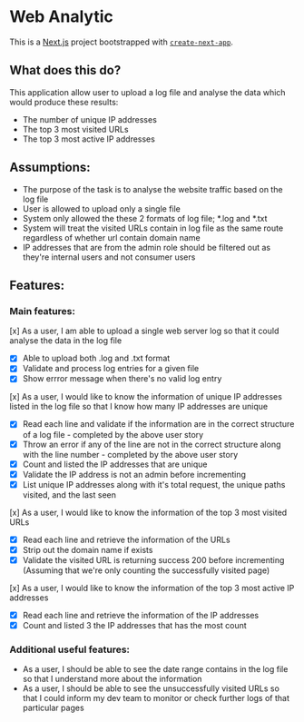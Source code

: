 # Web Analytic
This is a [Next.js](https://nextjs.org) project bootstrapped with [`create-next-app`](https://nextjs.org/docs/pages/api-reference/create-next-app).

## What does this do?
This application allow user to upload a log file and analyse the data which would produce these results:
- The number of unique IP addresses
- The top 3 most visited URLs
- The top 3 most active IP addresses

## Assumptions:
- The purpose of the task is to analyse the website traffic based on the log file
- User is allowed to upload only a single file
- System only allowed the these 2 formats of log file; *.log and *.txt
- System will treat the visited URLs contain in log file as the same route regardless of whether url contain domain name
- IP addresses that are from the admin role should be filtered out as they're internal users and not consumer users


## Features:

### Main features:

[x] As a user, I am able to upload a single web server log so that it could analyse the data in the log file
  - [x] Able to upload both .log and .txt format
  - [x] Validate and process log entries for a given file
  - [x] Show errror message when there's no valid log entry 

[x] As a user, I would like to know the information of unique IP addresses listed in the log file so that I know how many IP addresses are unique
  - [x] Read each line and validate if the information are in the correct structure of a log file - completed by the above user story
  - [x] Throw an error if any of the line are not in the correct structure along with the line number - completed by the above user story
  - [x] Count and listed the IP addresses that are unique
  - [x] Validate the IP address is not an admin before incrementing
  - [x] List unique IP addresses along with it's total request, the unique paths visited, and the last seen

[x] As a user, I would like to know the information of the top 3 most visited URLs
  - [x] Read each line and retrieve the information of the URLs
  - [x] Strip out the domain name if exists
  - [x] Validate the visited URL is returning success 200 before incrementing (Assuming that we're only counting the successfully visited page)

[x] As a user, I would like to know the information of the top 3 most active IP addresses
  - [x] Read each line and retrieve the information of the IP addresses
  - [x] Count and listed 3 the IP addresses that has the most count

### Additional useful features:
- As a user, I should be able to see the date range contains in the log file so that I understand more about the information
- As a user, I should be able to see the unsuccessfully visited URLs so that I could inform my dev team to monitor or check further logs of that particular pages
